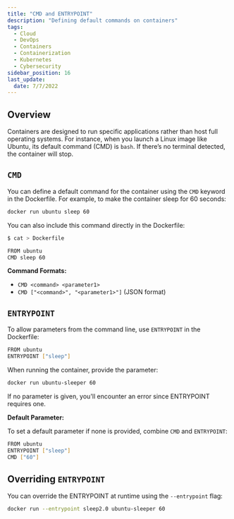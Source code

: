 ```yaml
---
title: "CMD and ENTRYPOINT"
description: "Defining default commands on containers"
tags:
  - Cloud
  - DevOps
  - Containers
  - Containerization
  - Kubernetes
  - Cybersecurity
sidebar_position: 16
last_update:
  date: 7/7/2022
---
```



## Overview

Containers are designed to run specific applications rather than host full operating systems. For instance, when you launch a Linux image like Ubuntu, its default command (CMD) is `bash`. If there’s no terminal detected, the container will stop.

## `CMD`

You can define a default command for the container using the `CMD` keyword in the Dockerfile. For example, to make the container sleep for 60 seconds:

```bash
docker run ubuntu sleep 60
```

You can also include this command directly in the Dockerfile:

```bash
$ cat > Dockerfile 

FROM ubuntu
CMD sleep 60
```

**Command Formats:**

- `CMD <command> <parameter1>`
- `CMD ["<command>", "<parameter1>"]` (JSON format)

## `ENTRYPOINT`

To allow parameters from the command line, use `ENTRYPOINT` in the Dockerfile:

```bash
FROM ubuntu
ENTRYPOINT ["sleep"]
```

When running the container, provide the parameter:

```bash
docker run ubuntu-sleeper 60
```

If no parameter is given, you'll encounter an error since ENTRYPOINT requires one.

**Default Parameter:**

To set a default parameter if none is provided, combine `CMD` and `ENTRYPOINT`:

```bash
FROM ubuntu
ENTRYPOINT ["sleep"]
CMD ["60"]
```

## Overriding `ENTRYPOINT`

You can override the ENTRYPOINT at runtime using the `--entrypoint` flag:

```bash
docker run --entrypoint sleep2.0 ubuntu-sleeper 60
```